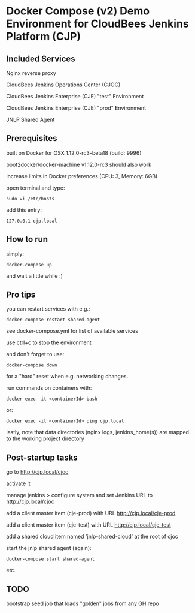 # Docker Compose (v2) Demo Environment for CloudBees Jenkins Platform (CJP)

## Included Services

Nginx reverse proxy

CloudBees Jenkins Operations Center (CJOC)

CloudBees Jenkins Enterprise (CJE) "test" Environment

CloudBees Jenkins Enterprise (CJE) "prod" Environment

JNLP Shared Agent

## Prerequisites

built on Docker for OSX 1.12.0-rc3-beta18 (build: 9996)

boot2docker/docker-machine v1.12.0-rc3 should also work

increase limits in Docker preferences (CPU: 3, Memory: 6GB)

open terminal and type:

    sudo vi /etc/hosts

add this entry:

    127.0.0.1 cjp.local

## How to run

simply:

    docker-compose up

and wait a little while :)

## Pro tips

you can restart services with e.g.:

    docker-compose restart shared-agent

see docker-compose.yml for list of available services

use ctrl+c to stop the environment

and don't forget to use:

    docker-compose down

for a "hard" reset when e.g. networking changes.

run commands on containers with:

    docker exec -it <containerId> bash

or:

    docker exec -it <containerId> ping cjp.local

lastly, note that data directories (nginx logs, jenkins_home(s)) are mapped to the working project directory

## Post-startup tasks

go to http://cjp.local/cjoc

activate it

manage jenkins > configure system and set Jenkins URL to http://cjp.local/cjoc

add a client master item (cje-prod) with URL http://cjp.local/cje-prod

add a client master item (cje-test) with URL  http://cjp.local/cje-test

add a shared cloud item named 'jnlp-shared-cloud' at the root of cjoc

start the jnlp shared agent (again):

    docker-compose start shared-agent

etc.

## TODO

bootstrap seed job that loads "golden" jobs from any GH repo

